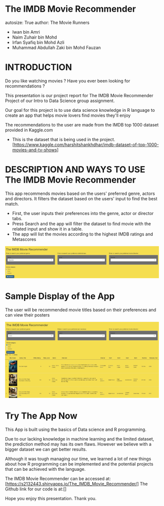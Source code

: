 The IMDB Movie Recommender
========================================================
autosize: True
author: The Movie Runners

- Iwan bin Amri
- Naim Zuhair bin Mohd
- Irfan Syafiq bin Mohd Azli
- Muhammad Abdullah Zaki bin Mohd Fauzan


INTRODUCTION
========================================================

Do you like watching movies ? Have you ever been looking for recommendations ?

This presentation is our project report for The IMDB Movie Recommender Project of our Intro to Data Science group assignment.

Our goal for this project is to use data science knowledge in R language to create an app that helps movie lovers find movies they'll enjoy

The recommendations to the user are made from the IMDB top 1000 dataset provided in Kaggle.com 

- This is the dataset that is being used in the project.[https://www.kaggle.com/harshitshankhdhar/imdb-dataset-of-top-1000-movies-and-tv-shows]


DESCRIPTION AND WAYS TO USE The IMDB Movie Recommender
========================================================

This app recommends movies based on the users' preferred genre, actors and directors. It filters the dataset based on the users' input to find the best match.

- First, the user inputs their preferences into the genre, actor or director tabs. 
- Press Search and the app will filter the dataset to find movie with the related input and show it in a table.
- The app will list the movies according to the highest IMDB ratings and Metascores

![app](gambar2.jpg)



Sample Display of the App
========================================================
The user will be recommended movie titles based on their preferences and can view their posters

![app](gambar1.jpg)

Try The App Now
========================================================

This App is built using the basics of Data science and R programming.

Due to our lacking knowledge in machine learning and the limited dataset, the prediction method may has its own flaws. However we believe with a bigger dataset we can get better results. 

Although it was tough managing our time, we learned a lot of new things about how R programming can be implemented and the potential projects that can be achieved with the language.

The IMDB Movie Recommender can be accessed at:[https://s2132443.shinyapps.io/The_IMDB_Movie_Recommender/] 
The Github link for our code is at:[]

Hope you enjoy this presentation. Thank you.

